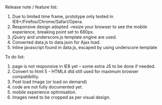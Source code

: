 Release note / feature list:

1. Due to limited time frame, prototype only tested in IE8+/Firefox/Chrome/Safari/Opera.
2. Responsive design adopted -resize your browser to see the mobile experience, breaking point set to 680px.
3. jQuery and underscore.js template engine are used.
4. Converted data.js to data.json for Ajax load.
5. Inline javascript found in data.js, escaped by using underscore template 

To do list:

1. page is not responsive in IE8 yet – some extra JS to be done if needed.
2. Convert to html 5  - HTML4 dtd still used for maximum browser compatibility.
3. Post load Image (or load on demand)
4. code are not fully documented yet.
5. mobile experience optimisation.
6. Images need to be cropped as per visual design. 